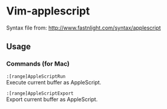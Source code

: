 # Vim-applescript  
Syntax file from: http://www.fastnlight.com/syntax/applescript  
  
## Usage  
### Commands (for Mac)  
`:[range]AppleScriptRun`  
Execute current buffer as AppleScript.  
   
`:[range]AppleScriptExport`  
Export current buffer as AppleScript.
